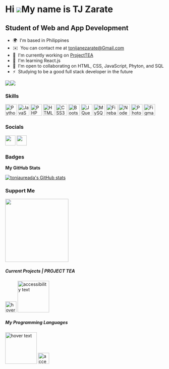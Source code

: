 Hi ![](https://user-images.githubusercontent.com/18350557/176309783-0785949b-9127-417c-8b55-ab5a4333674e.gif)My name is TJ Zarate
=================================================================================================================================

Student of Web and App Development
----------------------------------

* 🌍  I'm based in Philippines
* ✉️  You can contact me at [tonijanezarate@Gmail.com](mailto:tonijanezarate@Gmail.com)
* 🚀  I'm currently working on [ProjectTEA](http://discord.gg/XGfZF8m4)
* 🧠  I'm learning React.js
* 🤝  I'm open to collaborating on HTML, CSS, JavaScript, Phyton, and SQL
* ⚡  Studying to be a good full stack developer in the future

<a href="https://www.twitter.com/tonijanezarate" target="_blank" rel="noreferrer"><img
src="https://img.shields.io/twitter/follow/tonijanezarate?logo=twitter&style=for-the-badge&color=0891b2&labelColor=1c1917"
/></a><a href="https://www.github.com/toniaureada" target="_blank" rel="noreferrer"><img
src="https://img.shields.io/github/followers/toniaureada?logo=github&style=for-the-badge&color=0891b2&labelColor=1c1917" /></a>

### Skills


<p align="left">
<a href="https://www.python.org/" target="_blank" rel="noreferrer"><img src="https://raw.githubusercontent.com/danielcranney/readme-generator/main/public/icons/skills/python-colored.svg" width="36" height="36" alt="Python" /></a>
<a href="https://developer.mozilla.org/en-US/docs/Web/JavaScript" target="_blank" rel="noreferrer"><img src="https://raw.githubusercontent.com/danielcranney/readme-generator/main/public/icons/skills/javascript-colored.svg" width="36" height="36" alt="JavaScript" /></a>
<a href="https://www.php.net/" target="_blank" rel="noreferrer"><img src="https://raw.githubusercontent.com/danielcranney/readme-generator/main/public/icons/skills/php-colored.svg" width="36" height="36" alt="PHP" /></a>
<a href="https://developer.mozilla.org/en-US/docs/Glossary/HTML5" target="_blank" rel="noreferrer"><img src="https://raw.githubusercontent.com/danielcranney/readme-generator/main/public/icons/skills/html5-colored.svg" width="36" height="36" alt="HTML5" /></a>
<a href="https://www.w3.org/TR/CSS/#css" target="_blank" rel="noreferrer"><img src="https://raw.githubusercontent.com/danielcranney/readme-generator/main/public/icons/skills/css3-colored.svg" width="36" height="36" alt="CSS3" /></a>
<a href="https://getbootstrap.com/" target="_blank" rel="noreferrer"><img src="https://raw.githubusercontent.com/danielcranney/readme-generator/main/public/icons/skills/bootstrap-colored.svg" width="36" height="36" alt="Bootstrap" /></a>
<a href="https://jquery.com/" target="_blank" rel="noreferrer"><img src="https://raw.githubusercontent.com/danielcranney/readme-generator/main/public/icons/skills/jquery-colored.svg" width="36" height="36" alt="JQuery" /></a>
<a href="https://www.mysql.com/" target="_blank" rel="noreferrer"><img src="https://raw.githubusercontent.com/danielcranney/readme-generator/main/public/icons/skills/mysql-colored.svg" width="36" height="36" alt="MySQL" /></a>
<a href="https://firebase.google.com/" target="_blank" rel="noreferrer"><img src="https://raw.githubusercontent.com/danielcranney/readme-generator/main/public/icons/skills/firebase-colored.svg" width="36" height="36" alt="Firebase" /></a>
<a href="https://nodejs.org/en/" target="_blank" rel="noreferrer"><img src="https://raw.githubusercontent.com/danielcranney/readme-generator/main/public/icons/skills/nodejs-colored.svg" width="36" height="36" alt="NodeJS" /></a>
<a href="https://www.adobe.com/uk/products/photoshop.html" target="_blank" rel="noreferrer"><img src="https://raw.githubusercontent.com/danielcranney/readme-generator/main/public/icons/skills/photoshop-colored.svg" width="36" height="36" alt="Photoshop" /></a>
<a href="https://www.figma.com/" target="_blank" rel="noreferrer"><img src="https://raw.githubusercontent.com/danielcranney/readme-generator/main/public/icons/skills/figma-colored.svg" width="36" height="36" alt="Figma" /></a>
</p>


### Socials

<p align="left"> <a href="https://www.github.com/toniaureada" target="_blank" rel="noreferrer"><img src="https://raw.githubusercontent.com/danielcranney/readme-generator/main/public/icons/socials/github.svg" width="32" height="32" /></a> <a href="https://www.twitter.com/tonijanezarate" target="_blank" rel="noreferrer"><img src="https://raw.githubusercontent.com/danielcranney/readme-generator/main/public/icons/socials/twitter.svg" width="32" height="32" /></a></p>

### Badges

<b>My GitHub Stats</b>

<a href="http://www.github.com/toniaureada"><img src="https://github-readme-stats.vercel.app/api?username=toniaureada&show_icons=true&hide=&count_private=true&title_color=0891b2&text_color=ffffff&icon_color=0891b2&bg_color=1c1917&hide_border=true&show_icons=true" alt="toniaureada's GitHub stats" /></a>

### Support Me

<a href="https://www.buymeacoffee.com/TJZarate"><img src="https://cdn.buymeacoffee.com/buttons/v2/default-yellow.png" width="200" /></a>

<H5> Current Projects | PROJECT TEA </H5>
<p align="left"> 
  <img src="https://i.imgur.com/58j31kr.png" width="35" title="hover text">
  <img src=https://i.imgur.com/vuMal6s.png" width="100" alt="accessibility text">                                                                
<H5> My Programming Languages </H5>
<p align="left">
  <img src="https://i.imgur.com/uckItQg.png" width="100" title="hover text">
  <img src="https://i.imgur.com/iw2nfdj.png" width="35" alt="accessibility text">
<!---
toniaureada/toniaureada is a ✨ special ✨ repository because its `README.md` (this file) appears on your GitHub profile.
You can click the Preview link to take a look at your changes.
--->
